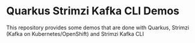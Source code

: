 # Quarkus Strimzi Kafka CLI Demos

This repository provides some demos that are done with Quarkus, Strimzi (Kafka on Kubernetes/OpenShift) and Strimzi Kafka CLI
